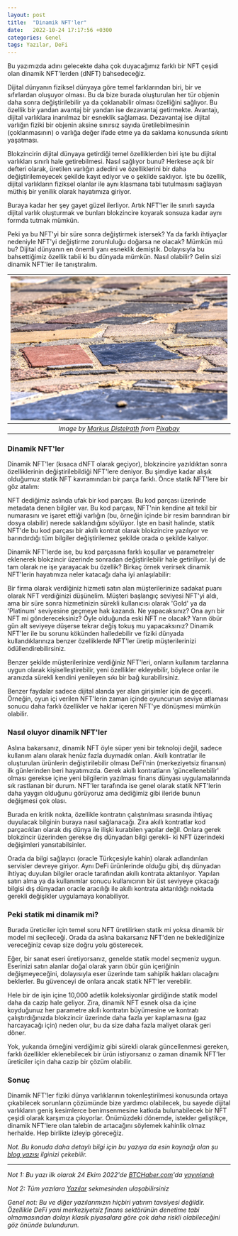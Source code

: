 ```yaml
---
layout: post
title:  "Dinamik NFT'ler"
date:   2022-10-24 17:17:56 +0300
categories: Genel
tags: Yazılar, DeFi
---
```


Bu yazımızda adını gelecekte daha çok duyacağımız farklı bir NFT çeşidi olan dinamik NFT'lerden (dNFT) bahsedeceğiz. 

Dijital dünyanın fiziksel dünyaya göre temel farklarından biri, bir ve sıfırlardan oluşuyor olması. Bu da bize burada oluşturulan her tür objenin daha sonra değiştirilebilir ya da çoklanabilir olması özelliğini sağlıyor. Bu özellik bir yandan avantaj bir yandan ise dezavantaj getirmekte. Avantajı, dijital varlıklara inanılmaz bir esneklik sağlaması. Dezavantaj ise dijital varlığın fiziki bir objenin aksine sınırsız sayıda üretilebilmesinin (çoklanmasının) o varlığa değer ifade etme ya da saklama konusunda sıkıntı yaşatması. 

Blokzincirin dijital dünyaya getirdiği temel özelliklerden biri işte bu dijital varlıkları sınırlı hale getirebilmesi. Nasıl sağlıyor bunu? Herkese açık bir defteri olarak, üretilen varlığın adedini ve özelliklerini bir daha değiştirilemeyecek şekilde kayıt ediyor ve o şekilde saklıyor. İşte bu özellik, dijital varlıkların fiziksel olanlar ile aynı klasmana tabi tutulmasını sağlayan müthiş bir yenilik olarak hayatımıza giriyor.

Buraya kadar her şey gayet güzel ilerliyor. Artık NFT'ler ile sınırlı sayıda dijital varlık oluşturmak ve bunları blokzincire koyarak sonsuza kadar aynı formda tutmak mümkün.

Peki ya bu NFT'yi bir süre sonra değiştirmek istersek? Ya da farklı ihtiyaçlar nedeniyle NFT'yi değiştirme zorunluluğu doğarsa ne olacak? Mümkün mü bu? Dijital dünyanın en önemli yanı esneklik demiştik. Dolayısıyla bu bahsettiğimiz özellik tabii ki bu dünyada mümkün. Nasıl olabilir? Gelin sizi dinamik NFT'ler ile tanıştıralım.

| ![walk](/assets/template-3379485_800.jpg)|
|:--:| 
| *Image by [Markus Distelrath](https://pixabay.com/users/distelapparath-2726923/) from [Pixabay](https://pixabay.com/)*|

### Dinamik NFT'ler

Dinamik NFT'ler (kısaca dNFT olarak geçiyor), blokzincire yazıldıktan sonra özelliklerinin değiştirilebildiği NFT'lere deniyor. Bu şimdiye kadar alışık olduğumuz statik NFT kavramından bir parça farklı. Önce statik NFT'lere bir göz atalım: 

NFT dediğimiz aslında ufak bir kod parçası. Bu kod parçası üzerinde metadata denen bilgiler var. Bu kod parçası, NFT'nin kendine ait tekil bir numarasını ve işaret ettiği varlığın (bu, örneğin içinde bir resim barındıran bir dosya olabilir) nerede saklandığını söylüyor.  İşte en basit halinde, statik NFT'de bu kod parçası bir akıllı kontrat olarak blokzincire yazılıyor ve barındırdığı tüm bilgiler değiştirilemez şekilde orada o şekilde kalıyor. 

Dinamik NFT'lerde ise, bu kod parçasına farklı koşullar ve parametreler eklenerek blokzincir üzerinde sonradan değiştirilebilir hale getiriliyor. İyi de tam olarak ne işe yarayacak bu özellik? Birkaç örnek verirsek dinamik NFT'lerin hayatımıza neler katacağı daha iyi anlaşılabilir:

Bir firma olarak verdiğiniz hizmeti satın alan müşterilerinize sadakat puanı olarak NFT verdiğinizi düşünelim. Müşteri başlangıç seviyesi NFT'yi aldı, ama bir süre sonra hizmetinizin sürekli kullanıcısı olarak 'Gold' ya da 'Platinum' seviyesine geçmeye hak kazandı. Ne yapacaksınız? Ona ayrı bir NFT mi göndereceksiniz? Öyle olduğunda eski NFT ne olacak? Yarın öbür gün alt seviyeye düşerse tekrar değiş tokuş mu yapacaksınız? Dinamik NFT'ler ile bu sorunu kökünden halledebilir ve fiziki dünyada kullandıklarınıza benzer özelliklerde NFT'ler üretip müşterilerinizi ödüllendirebilirsiniz. 

Benzer şekilde müşterilerinize verdiğiniz NFT'leri, onların kullanım tarzlarına uygun olarak kişiselleştirebilir, yeni özellikler ekleyebilir, böylece onlar ile aranızda sürekli kendini yenileyen sıkı bir bağ kurabilirsiniz. 

Benzer faydalar sadece dijital alanda yer alan girişimler için de geçerli. Örneğin, oyun içi verilen NFT'lerin zaman içinde oyuncunun seviye atlaması sonucu daha farklı özellikler ve haklar içeren NFT'ye dönüşmesi mümkün olabilir. 

### Nasıl oluyor dinamik NFT'ler

Aslına bakarsanız, dinamik NFT öyle süper yeni bir teknoloji değil, sadece kullanım alanı olarak henüz fazla duymadık onları. Akıllı kontratlar ile oluşturulan ürünlerin değiştirilebilir olması DeFi'nin (merkeziyetsiz finansın) ilk günlerinden beri hayatımızda. Gerek akıllı kontratların 'güncellenebilir' olması gerekse içine yeni bilgilerin yazılması finans dünyası uygulamalarında sık rastlanan bir durum. NFT'ler tarafında ise genel olarak statik NFT'lerin daha yaygın olduğunu görüyoruz ama dediğimiz gibi ileride bunun değişmesi çok olası. 

Burada en kritik nokta, özellikle kontratın çalıştırılması sırasında ihtiyaç duyulacak bilginin buraya nasıl sağlanacağı. Zira akıllı kontratlar kod parçacıkları olarak dış dünya ile ilişki kurabilen yapılar değil. Onlara gerek blokzincir üzerinden gerekse dış dünyadan bilgi gerekli- ki NFT üzerindeki değişimleri yansıtabilsinler. 

Orada da bilgi sağlayıcı (oracle Türkçesiyle kahin) olarak adlandırılan servisler devreye giriyor. Aynı DeFi ürünlerinde olduğu gibi, dış dünyadan ihtiyaç duyulan bilgiler oracle tarafından akıllı kontrata aktarılıyor. Yapılan satın alma ya da kullanımlar sonucu kullanıcının bir üst seviyeye çıkacağı bilgisi dış dünyadan oracle aracılığı ile akıllı kontrata aktarıldığı noktada gerekli değişikler uygulamaya konabiliyor. 

### Peki statik mi dinamik mi?

Burada üreticiler için temel soru NFT üretilirken statik mi yoksa dinamik bir model mi seçileceği. Orada da aslına bakarsanız NFT'den ne beklediğinize vereceğiniz cevap size doğru yolu gösterecek. 

Eğer, bir sanat eseri üretiyorsanız, genelde statik model seçmeniz uygun. Eserinizi satın alanlar doğal olarak yarın öbür gün içeriğinin değişmeyeceğini, dolayısıyla eser üzerinde tam sahiplik hakları olacağını beklerler. Bu güvenceyi de onlara ancak statik NFT'ler verebilir.

Hele bir de işin içine 10,000 adetlik koleksiyonlar girdiğinde statik model daha da cazip hale geliyor. Zira, dinamik NFT esnek olsa da içine koyduğunuz her parametre akıllı kontratın büyümesine ve kontratı çalıştırdığınızda blokzincir üzerinde daha fazla yer kaplamasına (gaz harcayacağı için) neden olur, bu da size daha fazla maliyet olarak geri döner. 

Yok, yukarıda örneğini verdiğimiz gibi sürekli olarak güncellenmesi gereken, farklı özellikler eklenebilecek bir ürün istiyorsanız o zaman dinamik NFT'ler üreticiler için daha cazip bir çözüm olabilir. 

### Sonuç
Dinamik NFT'ler fiziki dünya varlıklarının tokenleştirilmesi konusunda ortaya çıkabilecek sorunların çözümünde bize yardımcı olabilecek, bu sayede dijital varlıkların geniş kesimlerce benimsenmesine katkıda bulunabilecek bir NFT çeşidi olarak karşımıza çıkıyorlar. Önümüzdeki dönemde, istekler geliştikçe, dinamik NFT'lere olan talebin de artacağını söylemek kahinlik olmaz herhalde. Hep birlikte izleyip göreceğiz. 

*Not. Bu konuda daha detaylı bilgi için bu yazıya da esin kaynağı olan şu [blog yazısı](https://thecryptoilluminati.substack.com/p/dynamic-nfts-overview) ilginizi çekebilir.* 

---

*Not 1: Bu yazı ilk olarak 24 Ekim 2022'de [BTCHaber.com](https://www.btchaber.com/)'da [yayınlandı](https://www.btchaber.com/dinamik-nftler/)*

*Not 2: Tüm yazılara [Yazılar](/articles/) sekmesinden ulaşabilirsiniz*

*Genel not: Bu ve diğer yazılarımızın hiçbiri yatırım tavsiyesi değildir. Özellikle DeFi yani merkeziyetsiz finans sektörünün denetime tabi olmamasından dolayı klasik piyasalara göre çok daha riskli olabileceğini göz önünde bulundurun.*

